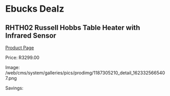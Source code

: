 
# Ebucks Dealz
## RHTH02 Russell Hobbs Table Heater with Infrared Sensor
[Product Page](https://www.ebucks.com/web/shop/productSelected.do?prodId=1187305210&catId=704982758)

Price: R3299.00

Image: /web/cms/system/galleries/pics/prodimg/1187305210_detail_1623325665407.png

Savings: 


	